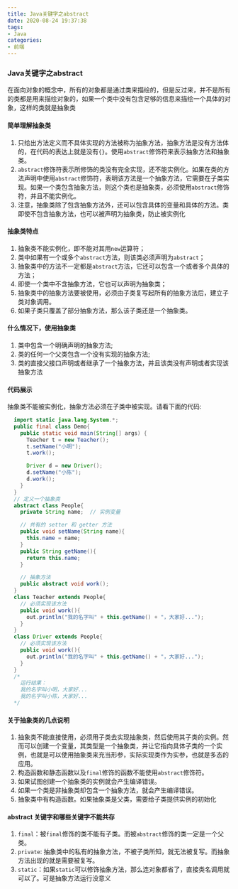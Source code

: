 ```yaml
---
title: Java关键字之abstract
date: 2020-08-24 19:37:38
tags:
- Java
categories:
- 前端
---
```


### Java关键字之abstract
在面向对象的概念中，所有的对象都是通过类来描绘的，但是反过来，并不是所有的类都是用来描绘对象的，如果一个类中没有包含足够的信息来描绘一个具体的对象，这样的类就是抽象类

<!-- more -->

#### 简单理解抽象类

1. 只给出方法定义而不具体实现的方法被称为抽象方法，抽象方法是没有方法体的，在代码的表达上就是没有`{}`。使用`abstract`修饰符来表示抽象方法和抽象类。
2. `abstract`修饰符表示所修饰的类没有完全实现，还不能实例化。如果在类的方法声明中使用`abstract`修饰符，表明该方法是一个抽象方法，它需要在子类实现。如果一个类包含抽象方法，则这个类也是抽象类，必须使用`abstract`修饰符，并且不能实例化。
3. 注意，抽象类除了包含抽象方法外，还可以包含具体的变量和具体的方法。类即使不包含抽象方法，也可以被声明为抽象类，防止被实例化

#### 抽象类特点

1. 抽象类不能实例化，即不能对其用`new`运算符；
2. 类中如果有一个或多个`abstract`方法，则该类必须声明为`abstract`；
3. 抽象类中的方法不一定都是`abstract`方法，它还可以包含一个或者多个具体的方法；
4. 即使一个类中不含抽象方法，它也可以声明为抽象类；
5. 抽象类中的抽象方法要被使用，必须由子类复写起所有的抽象方法后，建立子类对象调用。
6. 如果子类只覆盖了部分抽象方法，那么该子类还是一个抽象类。

#### 什么情况下，使用抽象类
1. 类中包含一个明确声明的抽象方法;
2. 类的任何一个父类包含一个没有实现的抽象方法;
3. 类的直接父接口声明或者继承了一个抽象方法，并且该类没有声明或者实现该抽象方法

#### 代码展示
抽象类不能被实例化，抽象方法必须在子类中被实现。请看下面的代码:
```java
  import static java.lang.System.*;
  public final class Demo{
    public static void main(String[] args) {
      Teacher t = new Teacher();
      t.setName("小明");
      t.work();

      Driver d = new Driver();
      d.setName("小陈");
      d.work();
    }
  }
  // 定义一个抽象类
  abstract class People{
    private String name;  // 实例变量

    // 共有的 setter 和 getter 方法
    public void setName(String name){
      this.name = name;
    }
    public String getName(){
      return this.name;
    }

    // 抽象方法
    public abstract void work();
  }
  class Teacher extends People{
    // 必须实现该方法
    public void work(){
      out.println("我的名字叫" + this.getName() + "，大家好...");
    }
  }
  class Driver extends People{
    // 必须实现该方法
    public void work(){
      out.println("我的名字叫" + this.getName() + "，大家好...");
    }
  }
  /*
    运行结果：
    我的名字叫小明，大家好...
    我的名字叫小陈，大家好...
  */
```

#### 关于抽象类的几点说明

1. 抽象类不能直接使用，必须用子类去实现抽象类，然后使用其子类的实例。然而可以创建一个变量，其类型是一个抽象类，并让它指向具体子类的一个实例，也就是可以使用抽象类来充当形参，实际实现类作为实参，也就是多态的应用。
2. 构造函数和静态函数以及`final`修饰的函数不能使用`abstract`修饰符。
3. 如果试图创建一个抽象类的实例就会产生编译错误。
4. 如果一个类是非抽象类却包含一个抽象方法，就会产生编译错误。
5. 抽象类中有构造函数。如果抽象类是父类，需要给子类提供实例的初始化

#### abstract 关键字和哪些关键字不能共存

1. `final`：被`final`修饰的类不能有子类。而被`abstract`修饰的类一定是一个父类。
2. `private`: 抽象类中的私有的抽象方法，不被子类所知，就无法被复写。而抽象方法出现的就是需要被复写。
3. `static`：如果`static`可以修饰抽象方法，那么连对象都省了，直接类名调用就可以了。可是抽象方法运行没意义